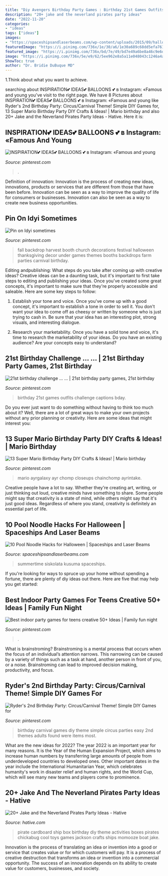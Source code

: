 ```yaml
---
title: "Diy Avengers Birthday Party Games : Birthday 21st Games Outfits Challenge Captions Bday"
description: "20+ jake and the neverland pirates party ideas"
date: "2022-11-20"
categories:
- "ideas"
tags: ["ideas"]
images:
- "https://spaceshipsandlaserbeams.com/wp-content/uploads/2015/09/halloween-pool-noodle-hacks-crafts.jpg"
featuredImage: "https://i.pinimg.com/736x/1e/30/a6/1e30a689c68dd5efa76101da96a0fba8.jpg"
featured_image: "https://i.pinimg.com/736x/bd/7e/49/bd7e49a6be8a46c9e6d54df3f6b772bf--harvest-party-photo-booths.jpg"
image: "https://i.pinimg.com/736x/5e/e9/62/5ee962e8a5a11e048043c1246a4a3d6d--nd-birthday-party-themes-birthday-parties.jpg"
ShowToc: true
author: "Dr. Bridie DuBuque MD"
---
```



1.Think about what you want to achieve.

	

		
searching about INSPIRATION💕 IDEAS💕 BALLOONS 💕 в Instagram: «Famous and young you've visit to the right page. We have 8 Pictures about INSPIRATION💕 IDEAS💕 BALLOONS 💕 в Instagram: «Famous and young like Ryder&#039;s 2nd Birthday Party: Circus/Carnival Theme! Simple DIY Games for, 13 Super Mario Birthday Party DIY Crafts &amp; Ideas! | Mario birthday and also 20+ Jake and the Neverland Pirates Party Ideas - Hative. Here it is:
		
    
## INSPIRATION💕 IDEAS💕 BALLOONS 💕 в Instagram: «Famous And Young

<img loading=lazy src="https://i.pinimg.com/736x/04/a2/ec/04a2ece0e08073f7aa13a41f636e47c5.jpg" onerror="this.onerror=null;this.src='https://tse3.mm.bing.net/th?id=OIP.xt3Sxi4kQG4l8yJSKk5dTwHaH4&amp;pid=15.1';" alt="INSPIRATION💕 IDEAS💕 BALLOONS 💕 в Instagram: «Famous and young">

_Source: pinterest.com_

>. 

	

Definition of innovation:
Innovation is the process of creating new ideas, innovations, products or services that are different from those that have been before. Innovation can be seen as a way to improve the quality of life for consumers or businesses. Innovation can also be seen as a way to create new business opportunities.

    
## Pin On Idyi Sometimes

<img loading=lazy src="https://i.pinimg.com/736x/bd/7e/49/bd7e49a6be8a46c9e6d54df3f6b772bf--harvest-party-photo-booths.jpg" onerror="this.onerror=null;this.src='https://tse3.mm.bing.net/th?id=OIP.DXIdmi1ZLRpHiQJ-SD59_gHaGU&amp;pid=15.1';" alt="Pin on Idyi sometimes">

_Source: pinterest.com_

>fall backdrop harvest booth church decorations festival halloween thanksgiving decor under games themes booths backdrops farm parties carnival birthday. 

	

Editing andpublishing: What steps do you take after coming up with creative ideas?
Creative ideas can be a daunting task, but it's important to first take steps to editing and publishing your ideas. Once you've created some great concepts, it's important to make sure that they're properly accessible and saleable. Here are some key steps to follow:
1. Establish your tone and voice. Once you've come up with a good concept, it's important to establish a tone in order to sell it. You don't want your idea to come off as cheesy or written by someone who is just trying to cash in. Be sure that your idea has an interesting plot, strong visuals, and interesting dialogue.

2. Research your marketability. Once you have a solid tone and voice, it's time to research the marketability of your ideas. Do you have an existing audience? Are your concepts easy to understand?

    
## 21st Birthday Challenge … … | 21st Birthday Party Games, 21st Birthday

<img loading=lazy src="https://i.pinimg.com/736x/f4/31/26/f4312696160d25a6553928e308590889--st-birthday-games-st-birthday-outfits.jpg" onerror="this.onerror=null;this.src='https://tse3.mm.bing.net/th?id=OIP.ds1BcqF7RzwBBzaq-nLLIwHaNL&amp;pid=15.1';" alt="21st birthday challenge … … | 21st birthday party games, 21st birthday">

_Source: pinterest.com_

>birthday 21st games outfits challenge captions bday. 

	

Do you ever just want to do something without having to think too much about it? Well, there are a lot of great ways to make your own projects without any prior planning or creativity. Here are some ideas that might interest you: 

    
## 13 Super Mario Birthday Party DIY Crafts &amp; Ideas! | Mario Birthday

<img loading=lazy src="https://i.pinimg.com/736x/1e/30/a6/1e30a689c68dd5efa76101da96a0fba8.jpg" onerror="this.onerror=null;this.src='https://tse1.mm.bing.net/th?id=OIP.kTX8b5NPHTX_DXr9YdxE9wHaOO&amp;pid=15.1';" alt="13 Super Mario Birthday Party DIY Crafts &amp; Ideas! | Mario birthday">

_Source: pinterest.com_

>mario ayrgalaxy ayr chomp closeups chainchomp ayrintake. 

	

Creative people have a lot to say. Whether they're creating art, writing, or just thinking out loud, creative minds have something to share. Some people might say that creativity is a state of mind, while others might say that it's just good ideas. Regardless of where you stand, creativity is definitely an essential part of life.

    
## 10 Pool Noodle Hacks For Halloween | Spaceships And Laser Beams

<img loading=lazy src="https://spaceshipsandlaserbeams.com/wp-content/uploads/2015/09/halloween-pool-noodle-hacks-crafts.jpg" onerror="this.onerror=null;this.src='https://tse1.mm.bing.net/th?id=OIP.W84CxigN0hWohsHRKc9hjQHaLH&amp;pid=15.1';" alt="10 Pool Noodle Hacks for Halloween | Spaceships and Laser Beams">

_Source: spaceshipsandlaserbeams.com_

>summertime siskolata kusuma spaceships. 

	

If you're looking for ways to spruce up your home without spending a fortune, there are plenty of diy ideas out there. Here are five that may help you get started: 

    
## Best Indoor Party Games For Teens Creative 50+ Ideas | Family Fun Night

<img loading=lazy src="https://i.pinimg.com/736x/fb/ce/18/fbce183cd05628b24eb47ccd5dae2ad0.jpg" onerror="this.onerror=null;this.src='https://tse4.mm.bing.net/th?id=OIP.aDMTIe-_UJ-flHa3IhIU1AAAAA&amp;pid=15.1';" alt="Best indoor party games for teens creative 50+ Ideas | Family fun night">

_Source: pinterest.com_

>. 

	

What is brainstroming? Brainstroming is a mental process that occurs when the focus of an individual’s attention narrows. This narrowing can be caused by a variety of things such as a task at hand, another person in front of you, or a noise. Brainstroming can lead to improved decision making, productivity, and focus.

    
## Ryder&#039;s 2nd Birthday Party: Circus/Carnival Theme! Simple DIY Games For

<img loading=lazy src="https://i.pinimg.com/736x/5e/e9/62/5ee962e8a5a11e048043c1246a4a3d6d--nd-birthday-party-themes-birthday-parties.jpg" onerror="this.onerror=null;this.src='https://tse1.mm.bing.net/th?id=OIP.mzENypY5RntjTPksrx3RiQHaL2&amp;pid=15.1';" alt="Ryder&#039;s 2nd Birthday Party: Circus/Carnival Theme! Simple DIY Games for">

_Source: pinterest.com_

>birthday carnival games diy theme simple circus parties easy 2nd themes adults found were items most. 

	

What are the new ideas for 2022?
The year 2022 is an important year for many reasons. It is the Year of the Human Expansion Project, which aims to increase human numbers by transferring large amounts of people from underdeveloped countries to developed ones. Other important dates in the year include the International Humanitarian Year, which celebrates humanity's work in disaster relief and human rights, and the World Cup, which will see many new teams and players come to prominence.

    
## 20+ Jake And The Neverland Pirates Party Ideas - Hative

<img loading=lazy src="https://hative.com/wp-content/uploads/2014/02/pirate-party-ideas/pirate-party-activities-idea-32.jpg" onerror="this.onerror=null;this.src='https://tse2.mm.bing.net/th?id=OIP.50rBjwzl9WFJuj6gsp-yNgHaFG&amp;pid=15.1';" alt="20+ Jake and the Neverland Pirates Party Ideas - Hative">

_Source: hative.com_

>pirate cardboard ship box birthday diy theme activities boxes pirates chickabug cool toys games jackson crafts ships momooze boat jake. 

	

Innovation is the process of translating an idea or invention into a good or service that creates value or for which customers will pay. It is a process of creative destruction that transforms an idea or invention into a commercial opportunity. The success of an innovation depends on its ability to create value for customers, businesses, and society.

